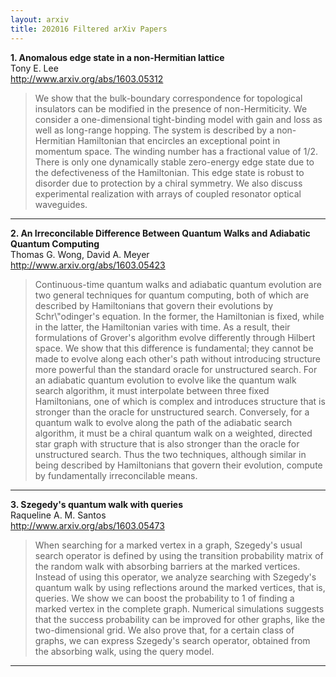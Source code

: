 ```yaml
---
layout: arxiv
title: 202016 Filtered arXiv Papers
---
```


**1.    Anomalous edge state in a non-Hermitian lattice**  
Tony E. Lee  
http://www.arxiv.org/abs/1603.05312  
<blockquote>
<p>
We show that the bulk-boundary correspondence for topological insulators can be modified in the presence of non-Hermiticity. We consider a one-dimensional tight-binding model with gain and loss as well as long-range hopping. The system is described by a non-Hermitian Hamiltonian that encircles an exceptional point in momentum space. The winding number has a fractional value of 1/2. There is only one dynamically stable zero-energy edge state due to the defectiveness of the Hamiltonian. This edge state is robust to disorder due to protection by a chiral symmetry. We also discuss experimental realization with arrays of coupled resonator optical waveguides.
</p>
</blockquote>

------

**2.    An Irreconcilable Difference Between Quantum Walks and Adiabatic Quantum Computing**  
Thomas G. Wong, David A. Meyer  
http://www.arxiv.org/abs/1603.05423  
<blockquote>
<p>
Continuous-time quantum walks and adiabatic quantum evolution are two general techniques for quantum computing, both of which are described by Hamiltonians that govern their evolutions by Schr\"odinger's equation. In the former, the Hamiltonian is fixed, while in the latter, the Hamiltonian varies with time. As a result, their formulations of Grover's algorithm evolve differently through Hilbert space. We show that this difference is fundamental; they cannot be made to evolve along each other's path without introducing structure more powerful than the standard oracle for unstructured search. For an adiabatic quantum evolution to evolve like the quantum walk search algorithm, it must interpolate between three fixed Hamiltonians, one of which is complex and introduces structure that is stronger than the oracle for unstructured search. Conversely, for a quantum walk to evolve along the path of the adiabatic search algorithm, it must be a chiral quantum walk on a weighted, directed star graph with structure that is also stronger than the oracle for unstructured search. Thus the two techniques, although similar in being described by Hamiltonians that govern their evolution, compute by fundamentally irreconcilable means.
</p>
</blockquote>

------

**3.    Szegedy's quantum walk with queries**  
Raqueline A. M. Santos  
http://www.arxiv.org/abs/1603.05473  
<blockquote>
<p>
When searching for a marked vertex in a graph, Szegedy's usual search operator is defined by using the transition probability matrix of the random walk with absorbing barriers at the marked vertices. Instead of using this operator, we analyze searching with Szegedy's quantum walk by using reflections around the marked vertices, that is, queries. We show we can boost the probability to 1 of finding a marked vertex in the complete graph. Numerical simulations suggests that the success probability can be improved for other graphs, like the two-dimensional grid. We also prove that, for a certain class of graphs, we can express Szegedy's search operator, obtained from the absorbing walk, using the query model.
</p>
</blockquote>

------

